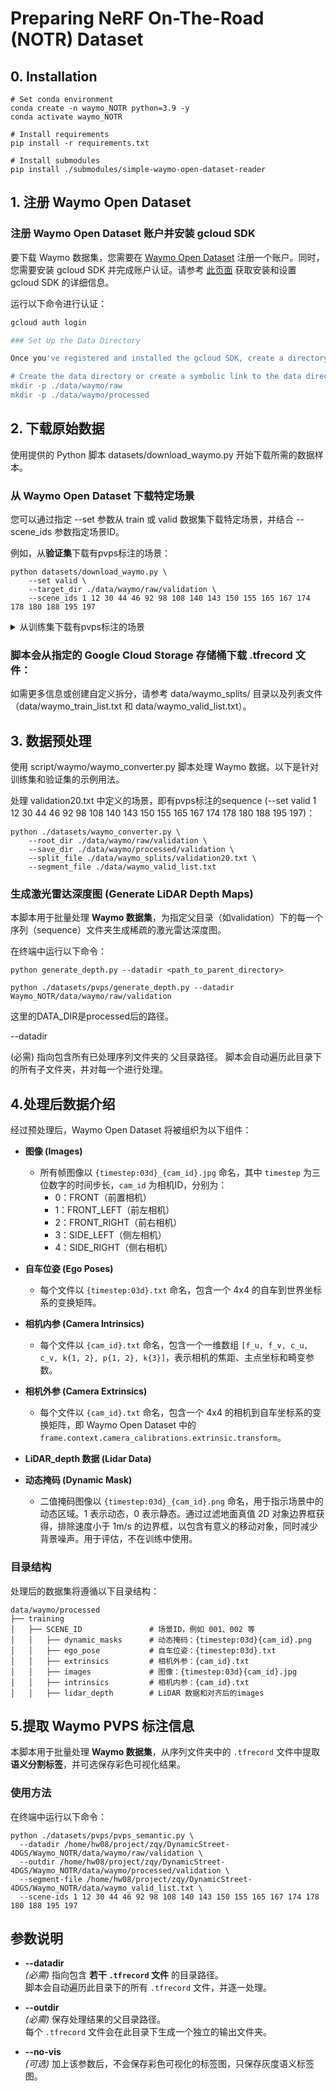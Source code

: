 # Preparing NeRF On-The-Road (NOTR) Dataset

## 0. Installation

```
# Set conda environment
conda create -n waymo_NOTR python=3.9 -y
conda activate waymo_NOTR

# Install requirements
pip install -r requirements.txt

# Install submodules
pip install ./submodules/simple-waymo-open-dataset-reader
```

## 1. 注册 Waymo Open Dataset
### 注册 Waymo Open Dataset 账户并安装 gcloud SDK
要下载 Waymo 数据集，您需要在 [Waymo Open Dataset](https://waymo.com/open/) 注册一个账户。同时，您需要安装 gcloud SDK 并完成账户认证。请参考 [此页面](https://cloud.google.com/sdk/docs/install) 获取安装和设置 gcloud SDK 的详细信息。

运行以下命令进行认证：
```bash
gcloud auth login

### Set Up the Data Directory

Once you've registered and installed the gcloud SDK, create a directory to house the raw data:

# Create the data directory or create a symbolic link to the data directory
mkdir -p ./data/waymo/raw   
mkdir -p ./data/waymo/processed 
```

## 2. 下载原始数据

使用提供的 Python 脚本 datasets/download_waymo.py 开始下载所需的数据样本。

### 从 Waymo Open Dataset 下载特定场景

您可以通过指定 --set 参数从 train 或 valid 数据集下载特定场景，并结合 --scene_ids 参数指定场景ID。

例如，从**验证集**下载有pvps标注的场景：
```
python datasets/download_waymo.py \
    --set valid \
    --target_dir ./data/waymo/raw/validation \
    --scene_ids 1 12 30 44 46 92 98 108 140 143 150 155 165 167 174 178 180 188 195 197
```

<details>
<summary>从训练集下载有pvps标注的场景</summary>

```shell
python datasets/download_waymo.py \
    --set train \
    --target_dir ./data/waymo/raw/training \
    --scene_ids 0 1 2 3 4 5 6 7 8 9 10 11 12 13 14 15 16 17 19 21 22 23 24 25 26 27 28 30 31 32 33 34 35 36 37 38 39 40 41 42 43 44 45 46 47 48 49 50 51 53 54 57 58 59 60 61 62 63 64 65 66 67 68 69 71 72 73 74 75 76 78 79 80 81 82 83 84 85 86 87 88 89 91 93 94 95 96 97 99 100 101 102 103 104 105 106 107 108 109 110 111 112 114 115 116 118 119 120 122 123 125 126 127 128 129 132 134 136 137 138 139 140 141 142 143 145 146 147 148 150 151 152 153 154 155 157 158 159 160 161 162 163 164 165 166 168 170 171 172 173 174 175 176 179 182 183 184 185 186 187 188 189 190 191 192 195 196 197 198 199 201 202 203 204 205 206 208 209 210 211 212 214 215 216 217 218 219 220 221 222 224 225 226 227 228 229 230 231 232 233 234 235 236 238 240 241 242 243 244 245 246 247 248 249 250 251 252 253 254 255 257 258 259 260 261 262 263 264 265 266 267 268 269 270 271 272 275 276 277 278 279 280 281 282 284 285 286 287 288 290 291 292 293 294 295 296 297 298 299 300 301 302 303 304 307 308 309 310 311 312 313 314 315 316 317 318 319 321 322 323 324 325 326 327 329 331 332 333 334 335 336 337 338 339 340 341 342 343 344 345 346 348 350 351 353 354 355 356 357 358 359 360 361 362 363 364 365 366 368 369 370 371 372 373 374 375 376 377 378 379 381 382 383 384 385 386 387 388 389 390 391 394 396 397 398 399 400 401 402 403 404 405 407 408 409 411 412 413 414 415 416 417 418 419 420 421 422 423 424 425 426 427 428 429 430 431 432 433 434 435 436 437 438 440 441 442 443 444 445 446 447 448 449 450 451 452 453 454 456 457 458 459 461 462 463 464 465 467 468 470 471 472 473 474 475 476 477 478 479 481 482 483 484 485 486 488 489 490 491 492 493 494 495 497 498 499 500 501 502 504 506 507 508 510 511 512 513 514 518 519 520 521 523 524 525 526 527 528 529 530 531 534 536 538 539 540 541 542 543 544 545 546 547 548 550 551 552 553 554 555 556 557 558 559 560 561 562 563 564 565 566 567 568 569 571 572 573 574 575 576 577 578 579 580 581 582 584 586 587 588 589 590 591 592 594 595 596 597 598 599 600 601 602 603 604 605 607 608 609 610 611 612 613 614 615 616 617 618 619 620 621 622 623 624 625 626 627 628 629 630 631 632 633 634 635 636 637 638 639 640 641 642 645 646 647 648 649 650 651 652 653 654 655 656 658 659 660 661 662 663 664 665 666 667 668 669 670 671 672 674 675 676 677 678 679 680 681 682 683 684 686 687 689 690 691 692 693 694 695 696 697 698 699 700 701 702 703 704 705 707 708 709 711 712 713 714 715 716 717 718 719 721 722 723 725 726 727 728 729 730 732 733 734 735 736 737 738 739 740 741 742 743 745 746 747 748 749 750 751 752 754 755 756 757 758 759 760 761 762 763 764 765 767 769 770 771 772 773 776 778 779 780 781 782 784 785 786 787 788 789 791 792 793 795 796 797
```

</details> 


### 脚本会从指定的 Google Cloud Storage 存储桶下载 .tfrecord 文件：

如需更多信息或创建自定义拆分，请参考 data/waymo_splits/ 目录以及列表文件（data/waymo_train_list.txt 和 data/waymo_valid_list.txt）。

## 3. 数据预处理
使用 script/waymo/waymo_converter.py 脚本处理 Waymo 数据。以下是针对训练集和验证集的示例用法。

处理 validation20.txt 中定义的场景，即有pvps标注的sequence (--set valid 1 12 30 44 46 92 98 108 140 143 150 155 165 167 174 178 180 188 195 197)：

```
python ./datasets/waymo_converter.py \
    --root_dir ./data/waymo/raw/validation \
    --save_dir ./data/waymo/processed/validation \
    --split_file ./data/waymo_splits/validation20.txt \
    --segment_file ./data/waymo_valid_list.txt
```

### 生成激光雷达深度图 (Generate LiDAR Depth Maps)

本脚本用于批量处理 **Waymo 数据集**，为指定父目录（如validation）下的每一个序列（sequence）文件夹生成稀疏的激光雷达深度图。

在终端中运行以下命令：

```shell
python generate_depth.py --datadir <path_to_parent_directory>

python ./datasets/pvps/generate_depth.py --datadir Waymo_NOTR/data/waymo/raw/validation
```
这里的DATA_DIR是processed后的路径。

--datadir

(必需) 指向包含所有已处理序列文件夹的 父目录路径。
脚本会自动遍历此目录下的所有子文件夹，并对每一个进行处理。

## 4.处理后数据介绍
经过预处理后，Waymo Open Dataset 将被组织为以下组件：

- **图像 (Images)**  
  - 所有帧图像以 `{timestep:03d}_{cam_id}.jpg` 命名，其中 `timestep` 为三位数字的时间步长，`cam_id` 为相机ID，分别为：
    - 0：FRONT（前置相机）
    - 1：FRONT_LEFT（前左相机）
    - 2：FRONT_RIGHT（前右相机）
    - 3：SIDE_LEFT（侧左相机）
    - 4：SIDE_RIGHT（侧右相机）

- **自车位姿 (Ego Poses)**  
  - 每个文件以 `{timestep:03d}.txt` 命名，包含一个 4x4 的自车到世界坐标系的变换矩阵。

- **相机内参 (Camera Intrinsics)**  
  - 每个文件以 `{cam_id}.txt` 命名，包含一个一维数组 `[f_u, f_v, c_u, c_v, k{1, 2}, p{1, 2}, k{3}]`，表示相机的焦距、主点坐标和畸变参数。

- **相机外参 (Camera Extrinsics)**  
  - 每个文件以 `{cam_id}.txt` 命名，包含一个 4x4 的相机到自车坐标系的变换矩阵，即 Waymo Open Dataset 中的 `frame.context.camera_calibrations.extrinsic.transform`。

- **LiDAR_depth 数据 (Lidar Data)**  

- **动态掩码 (Dynamic Mask)**  
  - 二值掩码图像以 `{timestep:03d}_{cam_id}.png` 命名，用于指示场景中的动态区域。1 表示动态，0 表示静态。通过过滤地面真值 2D 对象边界框获得，排除速度小于 1m/s 的边界框，以包含有意义的移动对象，同时减少背景噪声。用于评估，不在训练中使用。

### 目录结构
处理后的数据集将遵循以下目录结构：
```
data/waymo/processed
├── training
│   ├── SCENE_ID               # 场景ID，例如 001、002 等
│   │   ├── dynamic_masks      # 动态掩码：{timestep:03d}{cam_id}.png
│   │   ├── ego_pose           # 自车位姿：{timestep:03d}.txt
│   │   ├── extrinsics         # 相机外参：{cam_id}.txt
│   │   ├── images             # 图像：{timestep:03d}{cam_id}.jpg
│   │   ├── intrinsics         # 相机内参：{cam_id}.txt
│   │   ├── lidar_depth        # LiDAR 数据和对齐后的images
```


## 5.提取 Waymo PVPS 标注信息

本脚本用于批量处理 **Waymo 数据集**，从序列文件夹中的 `.tfrecord` 文件中提取 **语义分割标签**，并可选保存彩色可视化结果。

### 使用方法

在终端中运行以下命令：

```shell
python ./datasets/pvps/pvps_semantic.py \
  --datadir /home/hw08/project/zqy/DynamicStreet-4DGS/Waymo_NOTR/data/waymo/raw/validation \
  --outdir /home/hw08/project/zqy/DynamicStreet-4DGS/Waymo_NOTR/data/waymo/processed/validation \
  --segment-file /home/hw08/project/zqy/DynamicStreet-4DGS/Waymo_NOTR/data/waymo_valid_list.txt \
  --scene-ids 1 12 30 44 46 92 98 108 140 143 150 155 165 167 174 178 180 188 195 197
```

## 参数说明

- **--datadir**  
  *(必需)* 指向包含 **若干 `.tfrecord` 文件** 的目录路径。  
  脚本会自动遍历此目录下的所有 `.tfrecord` 文件，并逐一处理。  

- **--outdir**  
  *(必需)* 保存处理结果的父目录路径。  
  每个 `.tfrecord` 文件会在此目录下生成一个独立的输出文件夹。  

- **--no-vis**  
  *(可选)* 加上该参数后，不会保存彩色可视化的标签图，只保存灰度语义标签图。  

